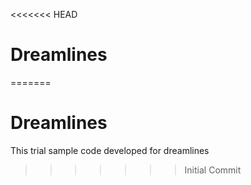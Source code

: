 <<<<<<< HEAD
# Dreamlines
=======
# Dreamlines
This trial sample code developed for dreamlines
>>>>>>> Initial Commit
